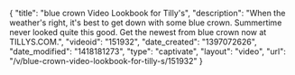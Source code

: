 {
    "title": "blue crown Video Lookbook for Tilly's",
    "description": "When the weather's right, it's best to get down with some blue crown. Summertime never looked quite this good. Get the newest from blue crown now at TILLYS.COM.",
    "videoid": "151932",
    "date_created": "1397072626",
    "date_modified": "1418181273",
    "type": "captivate",
    "layout": "video",
    "url": "\/v\/blue-crown-video-lookbook-for-tilly-s\/151932"
}